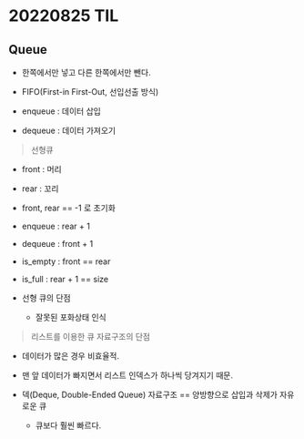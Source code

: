 # 20220825 TIL

## Queue

- 한쪽에서만 넣고 다른 한쪽에서만 뺀다.
- FIFO(First-in First-Out, 선입선출 방식)

- enqueue : 데이터 삽입
- dequeue : 데이터 가져오기

> 선형큐

- front : 머리
- rear : 꼬리
- front, rear == -1 로 초기화

- enqueue : rear + 1
- dequeue : front + 1
- is_empty : front == rear
- is_full : rear + 1 == size
- 선형 큐의 단점
  - 잘못된 포화상태 인식

> 리스트를 이용한 큐 자료구조의 단점

- 데이터가 많은 경우 비효율적.
- 맨 앞 데이터가 빠지면서 리스트 인덱스가 하나씩 당겨지기 때문.

- 덱(Deque, Double-Ended Queue) 자료구조 == 양방향으로 삽입과 삭제가 자유로운 큐
  - 큐보다 훨씬 빠르다.
